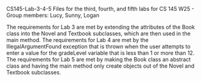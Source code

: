 CS145-Lab-3-4-5
Files for the third, fourth, and fifth labs for CS 145 W25 - Group members: Lucy, Sunny, Logan

The requirements for Lab 3 are met by extending the attributes of the Book class into the Novel and Textbook subclasses, which are then used in the main method.
The requirements for Lab 4 are met by the IllegalArgumentFound exception that is thrown when the user attempts to enter a value for the gradeLevel variable that is less than 1 or more than 12.
The requirements for Lab 5 are met by making the Book class an abstract class and having the main method only create objects out of the Novel and Textbook subclasses.